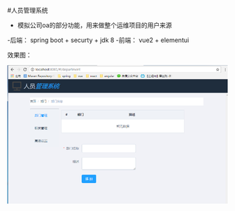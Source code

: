 #人员管理系统
 - 模拟公司oa的部分功能，用来做整个运维项目的用户来源

 -后端： spring boot + securty + jdk 8
 -前端： vue2 + elementui

 效果图：
 
 ![image](https://github.com/alvin198761/devops_v1/blob/master/source/opsdev_oa/demo.png)
